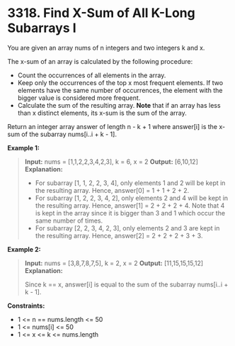 # 3318. Find X-Sum of All K-Long Subarrays I #

You are given an array nums of n integers and two integers k and x.

The x-sum of an array is calculated by the following procedure:

- Count the occurrences of all elements in the array.
- Keep only the occurrences of the top x most frequent elements. If two elements have the same number of occurrences, the element with the bigger value is considered more frequent.
- Calculate the sum of the resulting array.
__Note__ that if an array has less than x distinct elements, its x-sum is the sum of the array.

Return an integer array answer of length n - k + 1 where answer[i] is the x-sum of the subarray nums[i..i + k - 1].

 

__Example 1:__

> __Input:__ nums = [1,1,2,2,3,4,2,3], k = 6, x = 2
> __Output:__ [6,10,12]
> __Explanation:__
>
> - For subarray [1, 1, 2, 2, 3, 4], only elements 1 and 2 will be kept in the resulting array. Hence, answer[0] = 1 + 1 + 2 + 2.
> - For subarray [1, 2, 2, 3, 4, 2], only elements 2 and 4 will be kept in the resulting array. Hence, answer[1] = 2 + 2 + 2 + 4. Note that 4 is kept in the array since it is bigger than 3 and 1 which occur the same number of times.
> - For subarray [2, 2, 3, 4, 2, 3], only elements 2 and 3 are kept in the resulting array. Hence, answer[2] = 2 + 2 + 2 + 3 + 3.

__Example 2:__

> __Input:__ nums = [3,8,7,8,7,5], k = 2, x = 2
> __Output:__ [11,15,15,15,12]
> __Explanation:__
>
> Since k == x, answer[i] is equal to the sum of the subarray nums[i..i + k - 1].

 

__Constraints:__

- 1 <= n == nums.length <= 50
- 1 <= nums[i] <= 50
- 1 <= x <= k <= nums.length